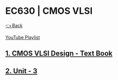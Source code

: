 # EC630 | CMOS VLSI

[👈 Back](./../)

<div>
<a class="white" href="https://www.youtube.com/playlist?list=PLFkKAMLbnTTs4V-p9oXGGB7MxtJcPu4X_"><p><span class="bg"></span><span class="base"></span><span class="text">YouTube Playlist</span></p></a>
</div>


## [1. CMOS VLSI Design - Text Book](./CMOS%20VLSI%20design.pdf)

## [2. Unit - 3](./Unit%203%20-%20Part%201.pdf)